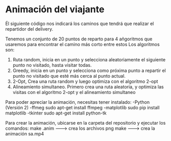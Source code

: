 Animación del viajante
=============================

Él siguiente código nos indicará los caminos que tendrá que realizar el repartidor del delivery.

Tenemos un conjunto de 20 puntos de reparto para 4 añgoritmos que usaremos para encontrar el camino más corto entre estos
Los algoritmos son:

1. Ruta random, inicia en un punto y selecciona aleatoriamente el siguiente punto no visitado, hasta visitar todas.
2. Greedy, inicia en un punto y selecciona como próxima punto a repartir el punto no visitado que esté más cerca al punto actual.
3. 2-Opt, Crea una ruta random y luego optimiza con el algoritmo 2-opt
4. Alineamiento simultaneo. Primero crea una ruta aleatoria, y optimiza las visitas con el algoritmo 2-opt y el alineamiento simultaneo

Para poder apreciar la animación, necesitas tener instalado:
-Python (Versión 2)
-ffmeg
		sudo apt-get install ffmpeg
-matplotlib 
		sudo pip install matplotlib
-tkinter
		sudo apt-get install python-tk

Para crear la animación, ubicarse en la carpeta del repositorio y ejecutar los comandos:
	make .anim    ---> crea los archivos png
 	make		  ---> crea la animación sa.mp4 
